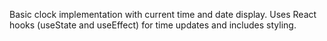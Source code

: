 Basic clock implementation with current time and date display. Uses React hooks (useState and useEffect) for time updates and includes styling.